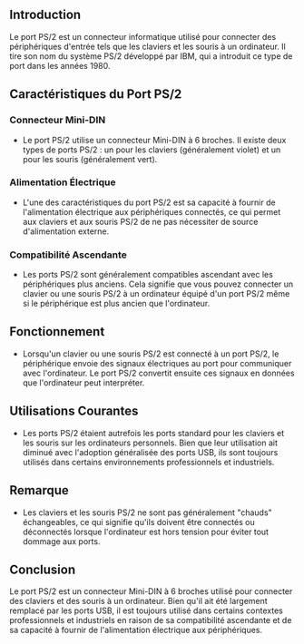 ## Introduction
Le port PS/2 est un connecteur informatique utilisé pour connecter des périphériques d'entrée tels que les claviers et les souris à un ordinateur. Il tire son nom du système PS/2 développé par IBM, qui a introduit ce type de port dans les années 1980.

## Caractéristiques du Port PS/2

### Connecteur Mini-DIN
- Le port PS/2 utilise un connecteur Mini-DIN à 6 broches. Il existe deux types de ports PS/2 : un pour les claviers (généralement violet) et un pour les souris (généralement vert).

### Alimentation Électrique
- L'une des caractéristiques du port PS/2 est sa capacité à fournir de l'alimentation électrique aux périphériques connectés, ce qui permet aux claviers et aux souris PS/2 de ne pas nécessiter de source d'alimentation externe.

### Compatibilité Ascendante
- Les ports PS/2 sont généralement compatibles ascendant avec les périphériques plus anciens. Cela signifie que vous pouvez connecter un clavier ou une souris PS/2 à un ordinateur équipé d'un port PS/2 même si le périphérique est plus ancien que l'ordinateur.

## Fonctionnement
- Lorsqu'un clavier ou une souris PS/2 est connecté à un port PS/2, le périphérique envoie des signaux électriques au port pour communiquer avec l'ordinateur. Le port PS/2 convertit ensuite ces signaux en données que l'ordinateur peut interpréter.

## Utilisations Courantes
- Les ports PS/2 étaient autrefois les ports standard pour les claviers et les souris sur les ordinateurs personnels. Bien que leur utilisation ait diminué avec l'adoption généralisée des ports USB, ils sont toujours utilisés dans certains environnements professionnels et industriels.

## Remarque
- Les claviers et les souris PS/2 ne sont pas généralement "chauds" échangeables, ce qui signifie qu'ils doivent être connectés ou déconnectés lorsque l'ordinateur est hors tension pour éviter tout dommage aux ports.

## Conclusion
Le port PS/2 est un connecteur Mini-DIN à 6 broches utilisé pour connecter des claviers et des souris à un ordinateur. Bien qu'il ait été largement remplacé par les ports USB, il est toujours utilisé dans certains contextes professionnels et industriels en raison de sa compatibilité ascendante et de sa capacité à fournir de l'alimentation électrique aux périphériques.
